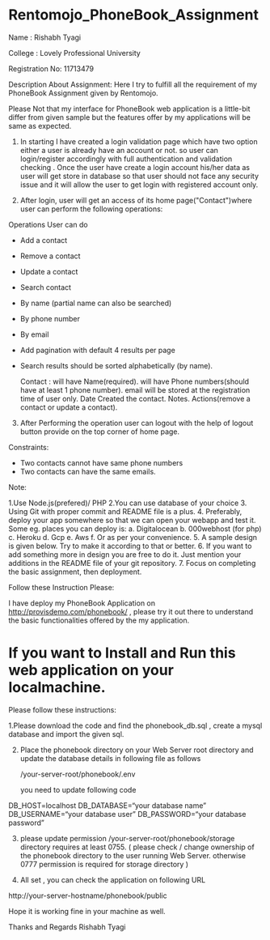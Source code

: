 # Rentomojo_PhoneBook_Assignment
Name : Rishabh Tyagi

College : Lovely Professional University

Registration No: 11713479

Description About Assignment:
  Here I try to fulfill all the requirement of my PhoneBook Assignment given by Rentomojo.
  
  Please Not that my interface for PhoneBook web application is a little-bit differ from given sample but the features offer by my applications will be same as expected.
  
1. In starting I have created  a login validation page which have two option either a user is already have an account or not. so  user can login/register accordingly with full authentication and validation checking .
Once the user have create  a login account his/her data as user will get store in database so that user should not face any security issue and it will allow the user to get login with registered account only.

2. After login, user will get an access of its home page("Contact")where user  can perform the following operations:

  Operations User can do 
 - Add a contact
 - Remove a contact
 - Update a contact
 - Search contact
 - By name (partial name can also be searched) 
 - By phone number 
 - By email 
 - Add pagination with default 4 results per page
 - Search results should be sorted alphabetically (by name). 

   Contact :
   will have Name(required).
   will have Phone numbers(should have at least 1 phone number).
   email will be stored at the registration time of user only.
   Date Created the contact.
   Notes.
   Actions(remove a contact or update a contact).
   
  3. After Performing the operation user can logout with the help of logout button provide on the top corner of home page.
  
  
   Constraints:
   
  - Two contacts ​cannot​ have same phone numbers 
  - Two contacts ​can​ have the same emails. 
   

  Note:

  1.Use ​Node.js(prefered)​/ PHP
  2.You can use database of your choice 
  3. Using Git with proper commit and README file is a plus. 
  4. Preferably, deploy your app​ somewhere so that we can open your webapp and test it. 
     Some eg. places you can deploy is:
                 a. Digitalocean
                 b. 000webhost (for php)
                 c. Heroku 
                 d. Gcp 
                 e. Aws 
                 f. Or as per your convenience.
  5. A sample design is given below. 
  Try to make it according to that or better.
  6. If you want to add something more in design you are free to do it. 
 Just mention your additions in the README file of your git repository.
  7. Focus on completing the basic assignment, then deployment. 
 
 
    


Follow these Instruction Please:


I have deploy my PhoneBook Application on http://provisdemo.com/phonebook/ , please  try it out there to understand the basic functionalities offered by the my application. 


#  If you want to Install and Run this web application on your localmachine. 

Please follow these instructions:

 
1.Please download the code and find the phonebook_db.sql , create a mysql database and import the given sql. 

2. Place the phonebook directory on your Web Server root directory and update the database details in following file as follows 

   /your-server-root/phonebook/.env

   you need to update following code 
   
  DB_HOST=localhost
  DB_DATABASE=“your database name”
  DB_USERNAME=“your database user”
  DB_PASSWORD=“your database password”


3. please update permission /your-server-root/phonebook/storage directory requires at least 0755. ( please check / change ownership of the phonebook directory to the user running Web Server. otherwise 0777 permission is required for storage directory )  

5. All set , you can check the application on following URL 

http://your-server-hostname/phonebook/public

Hope it is working fine in your machine as well.

Thanks and Regards
Rishabh Tyagi
